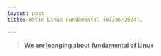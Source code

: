 ```yaml
---
layout: post
title: Basic Linux Fundamental (07/06/2024).

---
```


> **We are leanging about fundamental of Linux**